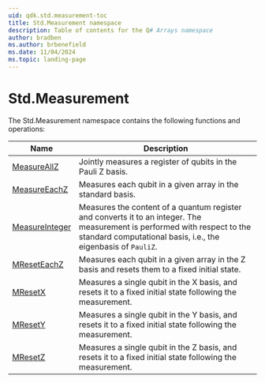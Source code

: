 ```yaml
---
uid: qdk.std.measurement-toc
title: Std.Measurement namespace
description: Table of contents for the Q# Arrays namespace
author: bradben
ms.author: brbenefield
ms.date: 11/04/2024
ms.topic: landing-page
---
```


# Std.Measurement

The Std.Measurement namespace contains the following functions and operations:


| Name | Description |
|------|-------------|
| [MeasureAllZ](xref:Qdk.Std.Measurement.MeasureAllZ) | Jointly measures a register of qubits in the Pauli Z basis.  |
| [MeasureEachZ](xref:Qdk.Std.Measurement.MeasureEachZ) | Measures each qubit in a given array in the standard basis.  |
| [MeasureInteger](xref:Qdk.Std.Measurement.MeasureInteger) | Measures the content of a quantum register and converts it to an integer. The measurement is performed with respect to the standard computational basis, i.e., the eigenbasis of `PauliZ`.  |
| [MResetEachZ](xref:Qdk.Std.Measurement.MResetEachZ) | Measures each qubit in a given array in the Z basis and resets them to a fixed initial state.  |
| [MResetX](xref:Qdk.Std.Measurement.MResetX) | Measures a single qubit in the X basis, and resets it to a fixed initial state following the measurement.  |
| [MResetY](xref:Qdk.Std.Measurement.MResetY) | Measures a single qubit in the Y basis, and resets it to a fixed initial state following the measurement.  |
| [MResetZ](xref:Qdk.Std.Measurement.MResetZ) | Measures a single qubit in the Z basis, and resets it to a fixed initial state following the measurement.  |
